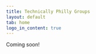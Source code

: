```yaml
---
title: Technically Philly Groups
layout: default
tab: home
logo_in_content: true
---
```


Coming soon!
